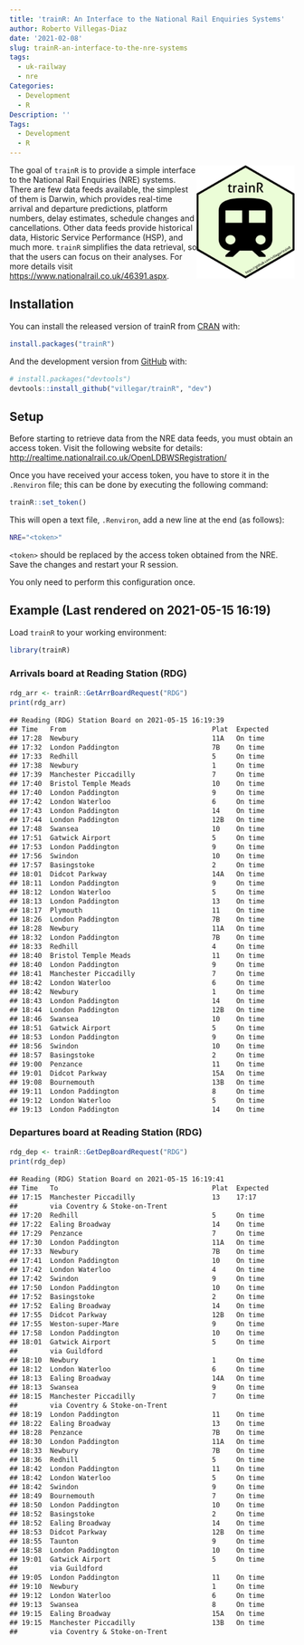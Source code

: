 ```yaml
---
title: 'trainR: An Interface to the National Rail Enquiries Systems'
author: Roberto Villegas-Diaz
date: '2021-02-08'
slug: trainR-an-interface-to-the-nre-systems
tags:
  - uk-railway
  - nre
Categories:
  - Development
  - R
Description: ''
Tags:
  - Development
  - R
---
```


<img src="https://raw.githubusercontent.com/villegar/trainR/main/inst/images/logo.png" alt="logo" align="right" height=200px/>

The goal of `trainR` is to provide a simple interface to the 
National Rail Enquiries (NRE) systems. There are few data feeds 
available, the simplest of them is Darwin, which provides real-time 
arrival and departure predictions, platform numbers, delay estimates, 
schedule changes and cancellations. Other data feeds provide historical 
data, Historic Service Performance (HSP), and much more. `trainR` 
simplifies the data retrieval, so that the users can focus on their 
analyses. For more details visit 
https://www.nationalrail.co.uk/46391.aspx.

## Installation

You can install the released version of trainR from [CRAN](https://CRAN.R-project.org) with:

``` r
install.packages("trainR")
```

And the development version from [GitHub](https://github.com/) with:

``` r
# install.packages("devtools")
devtools::install_github("villegar/trainR", "dev")
```

## Setup
Before starting to retrieve data from the NRE data feeds, you must obtain an access token. 
Visit the following website for details: http://realtime.nationalrail.co.uk/OpenLDBWSRegistration/

Once you have received your access token, you have to store it in the `.Renviron` file; this can be 
done by executing the following command:


```r
trainR::set_token()
```

This will open a text file, `.Renviron`, add a new line at the end (as follows):

```bash
NRE="<token>"
```

`<token>` should be replaced by the access token obtained from the NRE. Save the changes and restart 
your R session.

You only need to perform this configuration once.

## Example (Last rendered on 2021-05-15 16:19)

Load `trainR` to your working environment:

```r
library(trainR)
```

### Arrivals board at Reading Station (RDG)


```r
rdg_arr <- trainR::GetArrBoardRequest("RDG")
print(rdg_arr)
```

```
## Reading (RDG) Station Board on 2021-05-15 16:19:39
## Time   From                                    Plat  Expected
## 17:28  Newbury                                 11A   On time
## 17:32  London Paddington                       7B    On time
## 17:33  Redhill                                 5     On time
## 17:38  Newbury                                 1     On time
## 17:39  Manchester Piccadilly                   7     On time
## 17:40  Bristol Temple Meads                    10    On time
## 17:40  London Paddington                       9     On time
## 17:42  London Waterloo                         6     On time
## 17:43  London Paddington                       14    On time
## 17:44  London Paddington                       12B   On time
## 17:48  Swansea                                 10    On time
## 17:51  Gatwick Airport                         5     On time
## 17:53  London Paddington                       9     On time
## 17:56  Swindon                                 10    On time
## 17:57  Basingstoke                             2     On time
## 18:01  Didcot Parkway                          14A   On time
## 18:11  London Paddington                       9     On time
## 18:12  London Waterloo                         5     On time
## 18:13  London Paddington                       13    On time
## 18:17  Plymouth                                11    On time
## 18:26  London Paddington                       7B    On time
## 18:28  Newbury                                 11A   On time
## 18:32  London Paddington                       7B    On time
## 18:33  Redhill                                 4     On time
## 18:40  Bristol Temple Meads                    11    On time
## 18:40  London Paddington                       9     On time
## 18:41  Manchester Piccadilly                   7     On time
## 18:42  London Waterloo                         6     On time
## 18:42  Newbury                                 1     On time
## 18:43  London Paddington                       14    On time
## 18:44  London Paddington                       12B   On time
## 18:46  Swansea                                 10    On time
## 18:51  Gatwick Airport                         5     On time
## 18:53  London Paddington                       9     On time
## 18:56  Swindon                                 10    On time
## 18:57  Basingstoke                             2     On time
## 19:00  Penzance                                11    On time
## 19:01  Didcot Parkway                          15A   On time
## 19:08  Bournemouth                             13B   On time
## 19:11  London Paddington                       8     On time
## 19:12  London Waterloo                         5     On time
## 19:13  London Paddington                       14    On time
```

### Departures board at Reading Station (RDG)


```r
rdg_dep <- trainR::GetDepBoardRequest("RDG")
print(rdg_dep)
```

```
## Reading (RDG) Station Board on 2021-05-15 16:19:41
## Time   To                                      Plat  Expected
## 17:15  Manchester Piccadilly                   13    17:17
##        via Coventry & Stoke-on-Trent           
## 17:20  Redhill                                 5     On time
## 17:22  Ealing Broadway                         14    On time
## 17:29  Penzance                                7     On time
## 17:30  London Paddington                       11A   On time
## 17:33  Newbury                                 7B    On time
## 17:41  London Paddington                       10    On time
## 17:42  London Waterloo                         4     On time
## 17:42  Swindon                                 9     On time
## 17:50  London Paddington                       10    On time
## 17:52  Basingstoke                             2     On time
## 17:52  Ealing Broadway                         14    On time
## 17:55  Didcot Parkway                          12B   On time
## 17:55  Weston-super-Mare                       9     On time
## 17:58  London Paddington                       10    On time
## 18:01  Gatwick Airport                         5     On time
##        via Guildford                           
## 18:10  Newbury                                 1     On time
## 18:12  London Waterloo                         6     On time
## 18:13  Ealing Broadway                         14A   On time
## 18:13  Swansea                                 9     On time
## 18:15  Manchester Piccadilly                   7     On time
##        via Coventry & Stoke-on-Trent           
## 18:19  London Paddington                       11    On time
## 18:22  Ealing Broadway                         13    On time
## 18:28  Penzance                                7B    On time
## 18:30  London Paddington                       11A   On time
## 18:33  Newbury                                 7B    On time
## 18:36  Redhill                                 5     On time
## 18:42  London Paddington                       11    On time
## 18:42  London Waterloo                         5     On time
## 18:42  Swindon                                 9     On time
## 18:49  Bournemouth                             7     On time
## 18:50  London Paddington                       10    On time
## 18:52  Basingstoke                             2     On time
## 18:52  Ealing Broadway                         14    On time
## 18:53  Didcot Parkway                          12B   On time
## 18:55  Taunton                                 9     On time
## 18:58  London Paddington                       10    On time
## 19:01  Gatwick Airport                         5     On time
##        via Guildford                           
## 19:05  London Paddington                       11    On time
## 19:10  Newbury                                 1     On time
## 19:12  London Waterloo                         6     On time
## 19:13  Swansea                                 8     On time
## 19:15  Ealing Broadway                         15A   On time
## 19:15  Manchester Piccadilly                   13B   On time
##        via Coventry & Stoke-on-Trent
```
